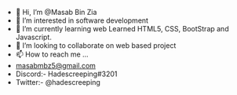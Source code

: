 - 👋 Hi, I’m @Masab Bin Zia
- 👀 I’m interested in software development
- 🌱 I’m currently learning web
     Learned HTML5, CSS, BootStrap and Javascript.
- 💞️ I’m looking to collaborate on web based project
- 📫 How to reach me ...
- masabmbz5@gmail.com
- Discord:- Hadescreeping#3201
- Twitter:- @hadescreeping
<!---
MasabBinZia/MasabBinZia is a ✨ special ✨ repository because its `README.md` (this file) appears on your GitHub profile.
You can click the Preview link to take a look at your changes.
--->
